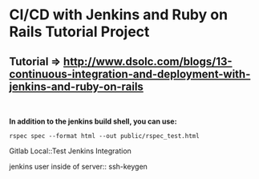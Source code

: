 # CI/CD with Jenkins and Ruby on Rails Tutorial Project

## Tutorial => http://www.dsolc.com/blogs/13-continuous-integration-and-deployment-with-jenkins-and-ruby-on-rails

<br>
<p>
<strong> In addition to the jenkins build shell, you can use:</strong>
<pre><code>rspec spec --format html --out public/rspec_test.html</code></pre>
</p>
  
<p>Gitlab Local::Test Jenkins Integration</p>
<p>jenkins user inside of server:: ssh-keygen</p>